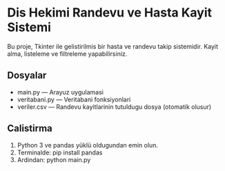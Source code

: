 
# Dis Hekimi Randevu ve Hasta Kayit Sistemi

Bu proje, Tkinter ile gelistirilmis bir hasta ve randevu takip sistemidir. Kayit alma, listeleme ve filtreleme yapabilirsiniz.

## Dosyalar

- main.py — Arayuz uygulamasi
- veritabani.py — Veritabani fonksiyonlari
- veriler.csv — Randevu kayitlarinin tutuldugu dosya (otomatik olusur)

## Calistirma

1. Python 3 ve pandas yüklü oldugundan emin olun.
2. Terminalde:
   pip install pandas
3. Ardindan:
   python main.py
